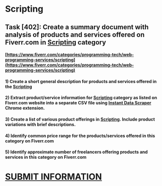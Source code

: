 # Scripting
## Task [402]: Create a summary document with analysis of products and services offered on Fiverr.com in [Scripting](https://www.fiverr.com/categories/programming-tech/web-programming-services/scripting) category
#### [https://www.fiverr.com/categories/programming-tech/web-programming-services/scripting](https://www.fiverr.com/categories/programming-tech/web-programming-services/scripting)
#### 1) Create a short general description for products and services offered in the [Scripting](https://www.fiverr.com/categories/programming-tech/web-programming-services/scripting)
#### 2) Extract product/service information for [Scripting](https://www.fiverr.com/categories/programming-tech/web-programming-services/scripting) category as listed on Fiverr.com website into a separate CSV file using [Instant Data Scraper](https://chrome.google.com/webstore/detail/instant-data-scraper/ofaokhiedipichpaobibbnahnkdoiiah) Chrome extension.
#### 3) Create a list of various product offerings in [Scripting](https://www.fiverr.com/categories/programming-tech/web-programming-services/scripting). Include product variations with brief descriptions.
#### 4) Identify common price range for the products/services offered in this category on Fiverr.com
#### 5) Identify approximate number of freelancers offering products and services in this category on Fiverr.com

# [SUBMIT INFORMATION](https://forms.office.com/r/8AEKjkLxKG)
